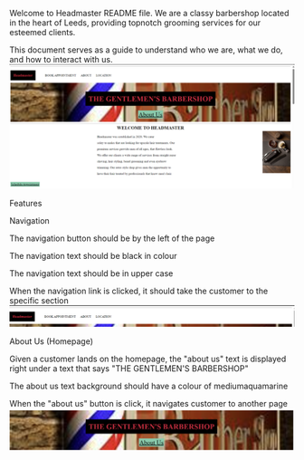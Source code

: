 
Welcome to Headmaster README file. We are a classy barbershop located in the heart of Leeds, providing topnotch grooming services for our esteemed clients. 

This document serves as a guide to understand who we are, what we do, and how to interact with us.
![alt text](image.png)

Features

Navigation

The navigation button should be by the left of the page

The navigation text should be black in colour

The navigation text should be in upper case

When the navigation link is clicked, it should take the customer to the specific section
![alt text](image-1.png)

About Us (Homepage)

Given a customer lands on the homepage, the "about us" text is displayed right under a text that says "THE GENTLEMEN'S BARBERSHOP"

The about us text background should have a colour of mediumaquamarine

When the "about us" button is click, it navigates customer to another page  
![alt text](image-2.png)

